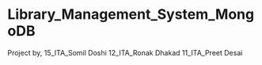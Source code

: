 # Library_Management_System_MongoDB

Project by,
    15_ITA_Somil Doshi
    12_ITA_Ronak Dhakad
    11_ITA_Preet Desai
